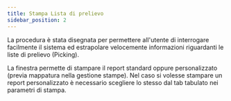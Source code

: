 ```yaml
---
title: Stampa Lista di prelievo
sidebar_position: 2
---
```


La procedura è stata disegnata per permettere all'utente di interrogare facilmente il sistema ed estrapolare velocemente informazioni riguardanti le liste di prelievo (Picking).

La finestra permette di stampare il report standard oppure personalizzato (previa mappatura nella gestione stampe). Nel caso si volesse stampare un report personalizzato è necessario scegliere lo stesso dal tab tabulato nei parametri di stampa.